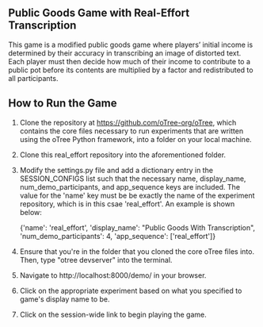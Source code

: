 ## Public Goods Game with Real-Effort Transcription
This game is a modified public goods game where players’ initial income is determined by their accuracy in transcribing an image of distorted text. Each player must then decide how much of their income to contribute to a public pot before its contents are multiplied by a factor and redistributed to all participants.

## How to Run the Game 
1. Clone the repository at https://github.com/oTree-org/oTree, which contains the core files necessary to run experiments that are written using the oTree Python framework, into a folder on your local machine.
2. Clone this real_effort repository into the aforementioned folder.
3. Modify the settings.py file and add a dictionary entry in the SESSION_CONFIGS list such that the necessary name, display_name, num_demo_participants, and app_sequence keys are included. The value for the 'name' key must be be exactly the name of the experiment repository, which is in this csae 'real_effort'. An example is shown below:
   
   {'name': 'real_effort', 'display_name': "Public Goods With Transcription", 'num_demo_participants': 4, 'app_sequence': ['real_effort']}
4. Ensure that you're in the folder that you cloned the core oTree files into. Then, type "otree devserver" into the terminal.
5. Navigate to http://localhost:8000/demo/ in your browser.
6. Click on the appropriate experiment based on what you specified to game's display name to be.
7. Click on the session-wide link to begin playing the game.
